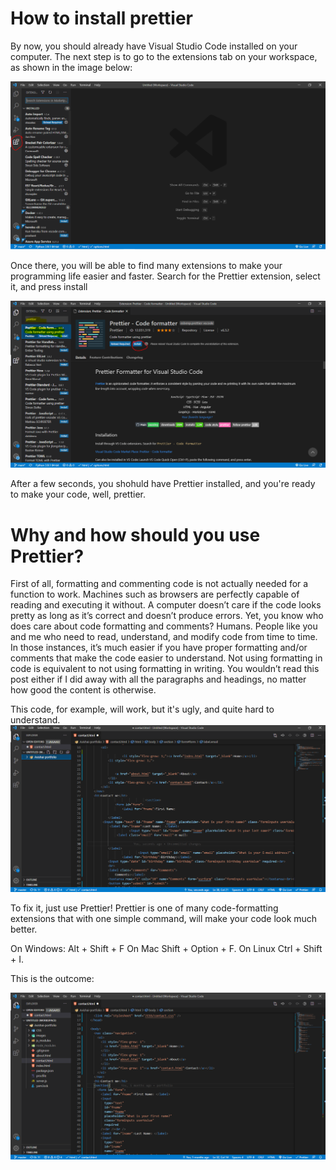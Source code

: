 # How to install prettier

By now, you should already have Visual Studio Code installed on your computer.
The next step is to go to the extensions tab on your workspace, as shown in the image below:

![extensions tab](/prettier/Capture1.PNG)

Once there, you will be able to find many extensions to make your programming life easier and faster.
Search for the Prettier extension, select it, and press install

![extensions tab](/prettier/Capture2.PNG)


After a few seconds, you shohuld have Prettier installed, and you're ready to make your code, well, prettier.

# Why and how should you use Prettier?

First of all, formatting and commenting code is not actually needed for a function to work.
Machines such as browsers are perfectly capable of reading and executing it without.
A computer doesn’t care if the code looks pretty as long as it’s correct and doesn’t produce errors.
Yet, you know who does care about code formatting and comments? Humans. People like you and me who need to read, understand, and modify code from time to time.
In those instances, it’s much easier if you have proper formatting and/or comments that make the code easier to understand. Not using formatting in code is equivalent to not using formatting in writing. You wouldn’t read this post either if I did away with all the paragraphs and headings, no matter how good the content is otherwise.

This code, for example, will work, but it's ugly, and quite hard to understand.
![extensions tab](/prettier/Capture3.PNG)

To fix it, just use Prettier!
Prettier is one of many code-formatting extensions that with one simple command, will make your code look much better.

On Windows: Alt + Shift + F
On Mac Shift + Option + F.
On Linux Ctrl + Shift + I.

This is the outcome:

![extensions tab](/prettier/Capture4.PNG)
